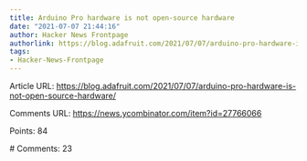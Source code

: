 ```yaml
---
title: Arduino Pro hardware is not open-source hardware
date: "2021-07-07 21:44:16"
author: Hacker News Frontpage
authorlink: https://blog.adafruit.com/2021/07/07/arduino-pro-hardware-is-not-open-source-hardware/
tags:
- Hacker-News-Frontpage
---
```


<p>Article URL: <a href="https://blog.adafruit.com/2021/07/07/arduino-pro-hardware-is-not-open-source-hardware/">https://blog.adafruit.com/2021/07/07/arduino-pro-hardware-is-not-open-source-hardware/</a></p>
<p>Comments URL: <a href="https://news.ycombinator.com/item?id=27766066">https://news.ycombinator.com/item?id=27766066</a></p>
<p>Points: 84</p>
<p># Comments: 23</p>
